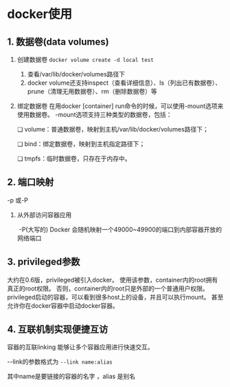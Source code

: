 # docker使用



## 1. 数据卷(data volumes)

1. 创建数据卷
   `docker volume create -d local test`

   1. 查看/var/lib/docker/volumes路径下
   2. docker volume还支持inspect（查看详细信息）、ls（列出已有数据卷）、prune（清理无用数据卷）、rm（删除数据卷）等

2. 绑定数据卷
   在用docker [container] run命令的时候，可以使用-mount选项来使用数据卷。
   -mount选项支持三种类型的数据卷，包括：

   ❑ volume：普通数据卷，映射到主机/var/lib/docker/volumes路径下；

   ❑ bind：绑定数据卷，映射到主机指定路径下；

   ❑ tmpfs：临时数据卷，只存在于内存中。

## 2. 端口映射

-p 或-P

1. 从外部访问容器应用

   ​	-P(大写的) Docker 会随机映射一个49000~49900的端口到内部容器开放的网络端口

   





## 3. privileged参数



大约在0.6版，privileged被引入docker。
使用该参数，container内的root拥有真正的root权限。
否则，container内的root只是外部的一个普通用户权限。
privileged启动的容器，可以看到很多host上的设备，并且可以执行mount。
甚至允许你在docker容器中启动docker容器。



## 4. 互联机制实现便捷互访

容器的互联linking 能够让多个容器应用进行快速交互。

--link的参数格式为 `--link name:alias` 

其中name是要链接的容器的名字 ，alias 是别名



